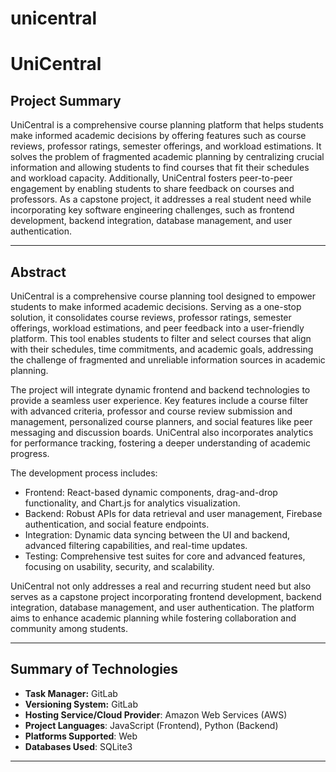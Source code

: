 # unicentral



# **UniCentral**


## **Project Summary**

UniCentral is a comprehensive course planning platform that helps students make informed academic decisions by offering features such as course reviews, professor ratings, semester offerings, and workload estimations. It solves the problem of fragmented academic planning by centralizing crucial information and allowing students to find courses that fit their schedules and workload capacity. Additionally, UniCentral fosters peer-to-peer engagement by enabling students to share feedback on courses and professors. As a capstone project, it addresses a real student need while incorporating key software engineering challenges, such as frontend development, backend integration, database management, and user authentication.

---

## **Abstract**

UniCentral is a comprehensive course planning tool designed to empower students to make informed academic decisions. Serving as a one-stop solution, it consolidates course reviews, professor ratings, semester offerings, workload estimations, and peer feedback into a user-friendly platform. This tool enables students to filter and select courses that align with their schedules, time commitments, and academic goals, addressing the challenge of fragmented and unreliable information sources in academic planning.

The project will integrate dynamic frontend and backend technologies to provide a seamless user experience. Key features include a course filter with advanced criteria, professor and course review submission and management, personalized course planners, and social features like peer messaging and discussion boards. UniCentral also incorporates analytics for performance tracking, fostering a deeper understanding of academic progress.

The development process includes:

- Frontend: React-based dynamic components, drag-and-drop functionality, and Chart.js for analytics visualization.
- Backend: Robust APIs for data retrieval and user management, Firebase authentication, and social feature endpoints.
- Integration: Dynamic data syncing between the UI and backend, advanced filtering capabilities, and real-time updates.
- Testing: Comprehensive test suites for core and advanced features, focusing on usability, security, and scalability.

UniCentral not only addresses a real and recurring student need but also serves as a capstone project incorporating frontend development, backend integration, database management, and user authentication. The platform aims to enhance academic planning while fostering collaboration and community among students.

---


## **Summary of Technologies**

- **Task Manager:** GitLab
- **Versioning System:** GitLab
- **Hosting Service/Cloud Provider**: Amazon Web Services (AWS)
- **Project Languages**: JavaScript (Frontend), Python (Backend)
- **Platforms Supported**: Web
- **Databases Used**: SQLite3

---
